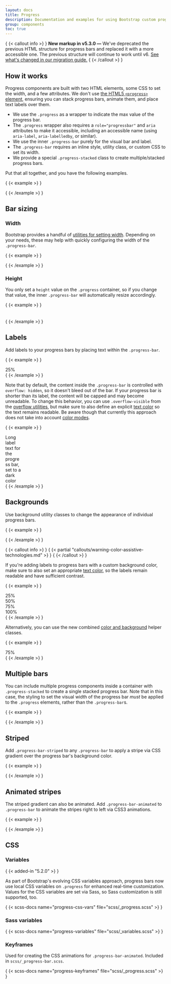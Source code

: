 ```yaml
---
layout: docs
title: Progress
description: Documentation and examples for using Bootstrap custom progress bars featuring support for stacked bars, animated backgrounds, and text labels.
group: components
toc: true
---
```


{ {< callout info >} }
**New markup in v5.3.0 —** We've deprecated the previous HTML structure for
progress bars and replaced it with a more accessible one. The previous structure
will continue to work until v6. [See what's changed in our migration guide.](../migration.md#improved-markup-for-progress-bars)
{ {< /callout >} }

## How it works

Progress components are built with two HTML elements, some CSS to set the width,
and a few attributes. We don't use [the HTML5
`<progress>` element](https://developer.mozilla.org/en-US/docs/Web/HTML/Element/progress),
ensuring you can stack progress bars, animate them, and place text labels over
them.

- We use the `.progress` as a wrapper to indicate the max value of the progress
  bar.
- The `.progress` wrapper also requires a `role="progressbar"` and `aria`
  attributes to make it accessible, including an accessible name (using
  `aria-label`, `aria-labelledby`, or similar).
- We use the inner `.progress-bar` purely for the visual bar and label.
- The `.progress-bar` requires an inline style, utility class, or custom CSS to
  set its width.
- We provide a special `.progress-stacked` class to create multiple/stacked
  progress bars.

Put that all together, and you have the following examples.

{ {< example >} }
<div class="progress" role="progressbar" aria-label="Basic example" aria-valuenow="0" aria-valuemin="0" aria-valuemax="100">
  <div class="progress-bar" style="width: 0%"></div>
</div>
<div class="progress" role="progressbar" aria-label="Basic example" aria-valuenow="25" aria-valuemin="0" aria-valuemax="100">
  <div class="progress-bar" style="width: 25%"></div>
</div>
<div class="progress" role="progressbar" aria-label="Basic example" aria-valuenow="50" aria-valuemin="0" aria-valuemax="100">
  <div class="progress-bar" style="width: 50%"></div>
</div>
<div class="progress" role="progressbar" aria-label="Basic example" aria-valuenow="75" aria-valuemin="0" aria-valuemax="100">
  <div class="progress-bar" style="width: 75%"></div>
</div>
<div class="progress" role="progressbar" aria-label="Basic example" aria-valuenow="100" aria-valuemin="0" aria-valuemax="100">
  <div class="progress-bar" style="width: 100%"></div>
</div>
{ {< /example >} }

## Bar sizing

### Width

Bootstrap provides a handful of [utilities for setting width](../utilities/sizing.md). Depending on your needs, these may help with quickly
configuring the width of the `.progress-bar`.

{ {< example >} }
<div class="progress" role="progressbar" aria-label="Basic example" aria-valuenow="75" aria-valuemin="0" aria-valuemax="100">
  <div class="progress-bar w-75"></div>
</div>
{ {< /example >} }

### Height

You only set a `height` value on the `.progress` container, so if you change
that value, the inner `.progress-bar` will automatically resize accordingly.

{ {< example >} }
<div class="progress" role="progressbar" aria-label="Example 1px high" aria-valuenow="25" aria-valuemin="0" aria-valuemax="100" style="height: 1px">
  <div class="progress-bar" style="width: 25%"></div>
</div>
<div class="progress" role="progressbar" aria-label="Example 20px high" aria-valuenow="25" aria-valuemin="0" aria-valuemax="100" style="height: 20px">
  <div class="progress-bar" style="width: 25%"></div>
</div>
{ {< /example >} }

## Labels

Add labels to your progress bars by placing text within the `.progress-bar`.

{ {< example >} }
<div class="progress" role="progressbar" aria-label="Example with label" aria-valuenow="25" aria-valuemin="0" aria-valuemax="100">
  <div class="progress-bar" style="width: 25%">25%</div>
</div>
{ {< /example >} }

Note that by default, the content inside the `.progress-bar` is controlled with
`overflow: hidden`, so it doesn't bleed out of the bar. If your progress bar is
shorter than its label, the content will be capped and may become unreadable. To
change this behavior, you can use `.overflow-visible` from
the [overflow utilities](../utilities/overflow.md), but make sure
to also define an explicit [text color](../utilities/colors.md#colors) so the text remains readable. Be aware though
that currently this approach does not take into account [color modes](../customize/color-modes.md).

{ {< example >} }
<div class="progress" role="progressbar" aria-label="Example with label" aria-valuenow="10" aria-valuemin="0" aria-valuemax="100">
  <div class="progress-bar overflow-visible text-dark" style="width: 10%">Long label text for the progress bar, set to a dark color</div>
</div>
{ {< /example >} }

## Backgrounds

Use background utility classes to change the appearance of individual progress
bars.

{ {< example >} }
<div class="progress" role="progressbar" aria-label="Success example" aria-valuenow="25" aria-valuemin="0" aria-valuemax="100">
  <div class="progress-bar bg-success" style="width: 25%"></div>
</div>
<div class="progress" role="progressbar" aria-label="Info example" aria-valuenow="50" aria-valuemin="0" aria-valuemax="100">
  <div class="progress-bar bg-info" style="width: 50%"></div>
</div>
<div class="progress" role="progressbar" aria-label="Warning example" aria-valuenow="75" aria-valuemin="0" aria-valuemax="100">
  <div class="progress-bar bg-warning" style="width: 75%"></div>
</div>
<div class="progress" role="progressbar" aria-label="Danger example" aria-valuenow="100" aria-valuemin="0" aria-valuemax="100">
  <div class="progress-bar bg-danger" style="width: 100%"></div>
</div>
{ {< /example >} }

{ {< callout info >} }
{ {< partial "callouts/warning-color-assistive-technologies.md" >} }
{ {< /callout >} }

If you're adding labels to progress bars with a custom background color, make
sure to also set an appropriate [text color](../utilities/colors.md#colors), so the labels remain readable and have
sufficient contrast.

{ {< example >} }
<div class="progress" role="progressbar" aria-label="Success example" aria-valuenow="25" aria-valuemin="0" aria-valuemax="100">
  <div class="progress-bar bg-success" style="width: 25%">25%</div>
</div>
<div class="progress" role="progressbar" aria-label="Info example" aria-valuenow="50" aria-valuemin="0" aria-valuemax="100">
  <div class="progress-bar bg-info text-dark" style="width: 50%">50%</div>
</div>
<div class="progress" role="progressbar" aria-label="Warning example" aria-valuenow="75" aria-valuemin="0" aria-valuemax="100">
  <div class="progress-bar bg-warning text-dark" style="width: 75%">75%</div>
</div>
<div class="progress" role="progressbar" aria-label="Danger example" aria-valuenow="100" aria-valuemin="0" aria-valuemax="100">
  <div class="progress-bar bg-danger" style="width: 100%">100%</div>
</div>
{ {< /example >} }

Alternatively, you can use the new combined [color and background](../helpers/color-background.md) helper classes.

{ {< example >} }
<div class="progress" role="progressbar" aria-label="Warning example" aria-valuenow="75" aria-valuemin="0" aria-valuemax="100">
  <div class="progress-bar text-bg-warning" style="width: 75%">75%</div>
</div>
{ {< /example >} }

## Multiple bars

You can include multiple progress components inside a container with
`.progress-stacked` to create a single stacked progress bar. Note that in this
case, the styling to set the visual width of the progress bar *must* be applied
to the `.progress` elements, rather than the `.progress-bar`s.

{ {< example >} }
<div class="progress-stacked">
  <div class="progress" role="progressbar" aria-label="Segment one" aria-valuenow="15" aria-valuemin="0" aria-valuemax="100" style="width: 15%">
    <div class="progress-bar"></div>
  </div>
  <div class="progress" role="progressbar" aria-label="Segment two" aria-valuenow="30" aria-valuemin="0" aria-valuemax="100" style="width: 30%">
    <div class="progress-bar bg-success"></div>
  </div>
  <div class="progress" role="progressbar" aria-label="Segment three" aria-valuenow="20" aria-valuemin="0" aria-valuemax="100" style="width: 20%">
    <div class="progress-bar bg-info"></div>
  </div>
</div>
{ {< /example >} }

## Striped

Add `.progress-bar-striped` to any `.progress-bar` to apply a stripe via CSS
gradient over the progress bar's background color.

{ {< example >} }
<div class="progress" role="progressbar" aria-label="Default striped example" aria-valuenow="10" aria-valuemin="0" aria-valuemax="100">
  <div class="progress-bar progress-bar-striped" style="width: 10%"></div>
</div>
<div class="progress" role="progressbar" aria-label="Success striped example" aria-valuenow="25" aria-valuemin="0" aria-valuemax="100">
  <div class="progress-bar progress-bar-striped bg-success" style="width: 25%"></div>
</div>
<div class="progress" role="progressbar" aria-label="Info striped example" aria-valuenow="50" aria-valuemin="0" aria-valuemax="100">
  <div class="progress-bar progress-bar-striped bg-info" style="width: 50%"></div>
</div>
<div class="progress" role="progressbar" aria-label="Warning striped example" aria-valuenow="75" aria-valuemin="0" aria-valuemax="100">
  <div class="progress-bar progress-bar-striped bg-warning" style="width: 75%"></div>
</div>
<div class="progress" role="progressbar" aria-label="Danger striped example" aria-valuenow="100" aria-valuemin="0" aria-valuemax="100">
  <div class="progress-bar progress-bar-striped bg-danger" style="width: 100%"></div>
</div>
{ {< /example >} }

## Animated stripes

The striped gradient can also be animated. Add `.progress-bar-animated` to
`.progress-bar` to animate the stripes right to left via CSS3 animations.

{ {< example >} }
<div class="progress" role="progressbar" aria-label="Animated striped example" aria-valuenow="75" aria-valuemin="0" aria-valuemax="100">
  <div class="progress-bar progress-bar-striped progress-bar-animated" style="width: 75%"></div>
</div>
{ {< /example >} }

## CSS

### Variables

{ {< added-in "5.2.0" >} }

As part of Bootstrap's evolving CSS variables approach, progress bars now use
local CSS variables on `.progress` for enhanced real-time customization. Values
for the CSS variables are set via Sass, so Sass customization is still
supported, too.

{ {< scss-docs name="progress-css-vars" file="scss/_progress.scss" >} }

### Sass variables

{ {< scss-docs name="progress-variables" file="scss/_variables.scss" >} }

### Keyframes

Used for creating the CSS animations for `.progress-bar-animated`. Included in
`scss/_progress-bar.scss`.

{ {< scss-docs name="progress-keyframes" file="scss/_progress.scss" >} }
